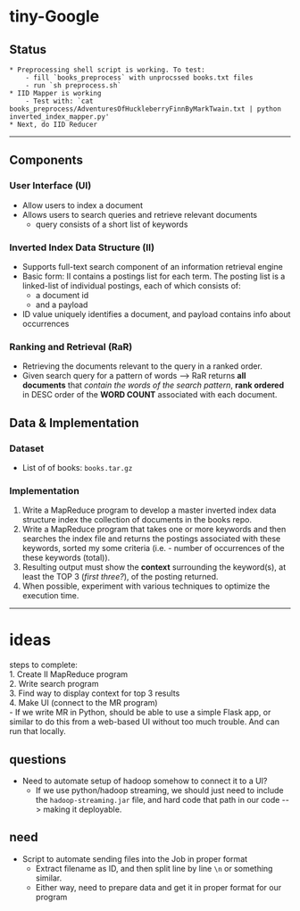 # tiny-Google
## Status
    * Preprocessing shell script is working. To test: 
        - fill `books_preprocess` with unprocssed books.txt files
        - run `sh preprocess.sh`
    * IID Mapper is working
        - Test with: `cat books_preprocess/AdventuresOfHuckleberryFinnByMarkTwain.txt | python inverted_index_mapper.py'
    * Next, do IID Reducer     
   


-------
## Components
### User Interface (UI)
  * Allow users to index a document
  * Allows users to search queries and retrieve relevant documents
    - query consists of a short list of keywords

### Inverted Index Data Structure (II)
  * Supports full-text search component of an information retrieval engine
  * Basic form: II contains a postings list for each term. The posting list
    is a linked-list of individual postings, each of which consists of:
      - a document id
      - and a payload
  * ID value uniquely identifies a document, and payload contains info about occurrences

### Ranking and Retrieval (RaR)
  * Retrieving the documents relevant to the query in a ranked order.
  * Given search query for a pattern of words --> RaR returns **all documents** that *contain the words of the search pattern*, **rank ordered** in DESC order of the **WORD COUNT** associated with each document.

## Data & Implementation
### Dataset
  * List of of books: `books.tar.gz`

### Implementation
  1. Write a MapReduce program to develop a master inverted index data structure index the collection of documents in the books repo.
  2. Write a MapReduce program that takes one or more keywords and then searches the index file and returns the postings associated with these keywords, sorted my some criteria (i.e. - number of occurrences of the these keywords (total)).
  3. Resulting output must show the **context** surrounding the keyword(s), at least the TOP 3 (*first three?*), of the posting returned.
  4. When possible, experiment with various techniques to optimize the execution time.


------------

ideas
=========
steps to complete:  
    1. Create II MapReduce program  
    2. Write search program  
    3. Find way to display context for top 3 results  
    4. Make UI (connect to the MR program)  
        -  If we write MR in Python, should be able to use a simple Flask app, or similar to do this from a web-based UI without too much trouble. And can run that locally.

questions
---------
  * Need to automate setup of hadoop somehow to connect it to a UI?
    - If we use python/hadoop streaming, we should just need to include the `hadoop-streaming.jar` file, and hard code that path in our code --> making it deployable.


need
---------
  * Script to automate sending files into the Job in proper format
    - Extract filename as ID, and then split line by line `\n` or something similar.
    - Either way, need to prepare data and get it in proper format for our program
